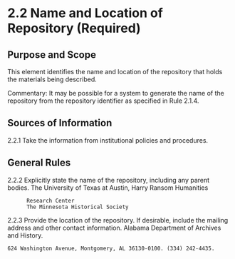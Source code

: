 # 2.2 Name and Location of Repository (Required)

## Purpose and Scope

This element identifies the name and location of the repository that holds the materials being described.

  Commentary: It may be possible for a system to generate the name of the repository from the repository identifier as specified in Rule 2.1.4.

## Sources of Information

2.2.1 Take the information from institutional policies and procedures.

## General Rules

2.2.2 Explicitly state the name of the repository, including any parent bodies. The University of Texas at Austin, Harry Ransom Humanities
```
      Research Center
      The Minnesota Historical Society
```

2.2.3 Provide the location of the repository. If desirable, include the mailing address and other contact information.
Alabama Department of Archives and History.

`624 Washington Avenue, Montgomery, AL 36130-0100. (334) 242-4435.`
